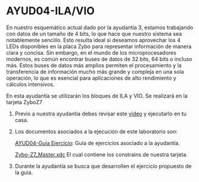 # AYUD04-ILA/VIO
En nuestro esquemático actual dado por la ayudantía 3, estamos trabajando con datos de un tamaño de 4 bits, lo que hace que nuestro sistema sea notablemente sencillo. Esto resulta ideal si deseamos aprovechar los 4 LEDs disponibles en la placa Zybo para representar información de manera clara y concisa. Sin embargo, en el mundo de los microprocesadores modernos, es común encontrar buses de datos de 32 bits, 64 bits o incluso más. Estos buses de datos más amplios permiten el procesamiento y la transferencia de información mucho más grande y compleja en una sola operación, lo que es esencial para aplicaciones de alto rendimiento y cálculos intensivos.

En esta ayudantía se utilizarán los bloques de ILA y VIO. Se realizará en la tarjeta ZyboZ7


1. Previo a nuestra ayudantía debes revisar este [video](https://youtu.be/RMV4KJyFvVw) y ejecutarlo en tu casa.

2. Los documentos asociados a la ejecución de este laboratorio son:
   
      [AYUD04-Guia Ejercicio](https://github.com/IEE2463-SEP/AYUD04-ILA-VIO/blob/main/AYUD04_ILA_VIO.pdf):  Guía de ejercicios asociado a la ayudantía.
   
      [Zybo-Z7_Master.xdc](https://github.com/IEE2463-SEP/AYUD04-ILA-VIO/blob/main/Zybo-Z7-Master.xdc) El cual contiene los constrains de nuestra tarjeta.
4. Durante la ayudantía se busca que desarrollen el ejercicio propuesto de la guía.
